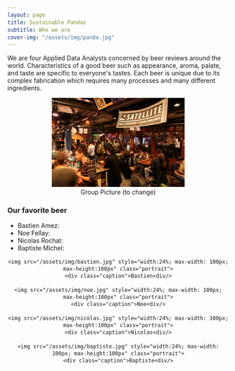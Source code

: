```yaml
---
layout: page
title: Sustainable Pandas
subtitle: Who we are
cover-img: "/assets/img/panda.jpg"
---
```


We are four Applied Data Analysts concerned by beer reviews around the world. Characteristics of a good beer such as appearance, aroma, palate, and taste are specific to everyone's tastes. Each beer is unique due to its complex fabrication which requires many processes and many different ingredients. 

<div style="align: center; text-align:center;">
    <img src="/assets/img/sat.jpg" width="60%" height="60%"/>
    <div class="caption">Group Picture (to change)</div>
</div>

### Our favorite beer

<ul>
  <li>Bastien Amez:</li>
  <li>Noe Fellay:</li>
  <li>Nicolas Rochat:</li>
  <li>Baptiste Michel:</li>
</ul>

<div class="container" style="align: center; text-align:center">

    <img src="/assets/img/bastien.jpg" style="width:24%; max-width: 100px; max-height:100px" class="portrait">
    <div class="caption">Bastien<div/>
  
    <img src="/assets/img/noe.jpg" style="width:24%; max-width: 100px; max-height:100px" class="portrait">
    <div class="caption">Noe<div/>
  
    <img src="/assets/img/nicolas.jpg" style="width:24%; max-width: 100px; max-height:100px" class="portrait">
    <div class="caption">Nicolas<div/>
  
    <img src="/assets/img/baptiste.jpg" style="width:24%; max-width: 100px; max-height:100px" class="portrait">
    <div class="caption">Baptiste<div/>
  
</div>

